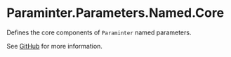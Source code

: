 # Paraminter.Parameters.Named.Core

Defines the core components of `Paraminter` named parameters.

See [GitHub](https://github.com/Paraminter/Paraminter.Parameters.Named) for more information.